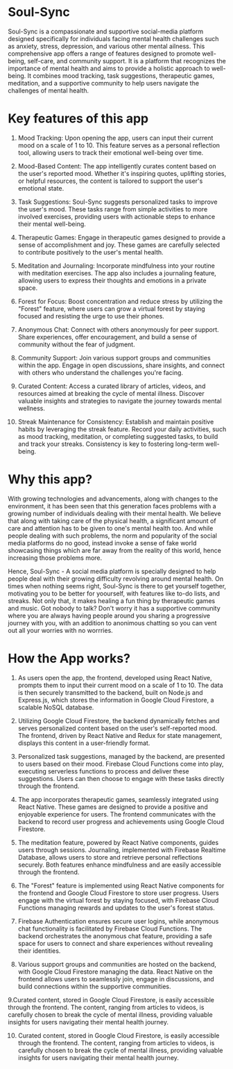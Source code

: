 # Soul-Sync
Soul-Sync is a compassionate and supportive social-media platform designed specifically for individuals facing mental health challenges such as anxiety, stress, depression, and various other mental ailness. This comprehensive app offers a range of features designed to promote well-being, self-care, and community support. It is a platform that recognizes the importance of mental health and aims to provide a holistic approach to well-being. It combines mood tracking, task suggestions, therapeutic games, meditation, and a supportive community to help users navigate the challenges of mental health.

# Key features of this app
1. Mood Tracking:
Upon opening the app, users can input their current mood on a scale of 1 to 10. This feature serves as a personal reflection tool, allowing users to track their emotional well-being over time.

2. Mood-Based Content:
The app intelligently curates content based on the user's reported mood. Whether it's inspiring quotes, uplifting stories, or helpful resources, the content is tailored to support the user's emotional state.

3. Task Suggestions:
Soul-Sync suggests personalized tasks to improve the user's mood. These tasks range from simple activities to more involved exercises, providing users with actionable steps to enhance their mental well-being.

4. Therapeutic Games:
Engage in therapeutic games designed to provide a sense of accomplishment and joy. These games are carefully selected to contribute positively to the user's mental health.

5. Meditation and Journaling:
Incorporate mindfulness into your routine with meditation exercises. The app also includes a journaling feature, allowing users to express their thoughts and emotions in a private space.

6. Forest for Focus:
Boost concentration and reduce stress by utilizing the "Forest" feature, where users can grow a virtual forest by staying focused and resisting the urge to use their phones.

7. Anonymous Chat:
Connect with others anonymously for peer support. Share experiences, offer encouragement, and build a sense of community without the fear of judgment.

8. Community Support:
Join various support groups and communities within the app. Engage in open discussions, share insights, and connect with others who understand the challenges you're facing.

9. Curated Content:
Access a curated library of articles, videos, and resources aimed at breaking the cycle of mental illness. Discover valuable insights and strategies to navigate the journey towards mental wellness.

10. Streak Maintenance for Consistency:
Establish and maintain positive habits by leveraging the streak feature. Record your daily activities, such as mood tracking, meditation, or completing suggested tasks, to build and track your streaks. Consistency is key to fostering long-term well-being.


# Why this app?
With growing technologies and advancements, along with changes to the environment, it has been seen that this generation faces problems with a growing number of individuals dealing with their mental health. We believe that along with taking care of the physical health, a significant amount of care and attention has to be given to one's mental health too. And while people dealing with such problems, the norm and popularity of the social media platforms do no good, instead invoke a sense of fake world showcasing things which are far away from the reality of this world, hence increasing those problems more.

Hence, Soul-Sync - A social media platform is specially designed to help people deal with their growing difficulty revolving around mental health. On times when nothing seems right, Soul-Sync is there to get yourself together, motivating you to be better for yoourself, with features like to-do lists, and streaks. Not only that, it makes healing a fun thing by therapeutic games and music. Got nobody to talk? Don't worry it has a supportive community where you are always having people around you sharing a progressive journey with you, with an addition to anonimous chatting so you can vent out all your worries with no worrries.


# How the App works?

1. As users open the app, the frontend, developed using React Native, prompts them to input their current mood on a scale of 1 to 10. The data is then securely transmitted to the backend, built on Node.js and Express.js, which stores the information in Google Cloud Firestore, a scalable NoSQL database.

2. Utilizing Google Cloud Firestore, the backend dynamically fetches and serves personalized content based on the user's self-reported mood. The frontend, driven by React Native and Redux for state management, displays this content in a user-friendly format. 

3. Personalized task suggestions, managed by the backend, are presented to users based on their mood. Firebase Cloud Functions come into play, executing serverless functions to process and deliver these suggestions. Users can then choose to engage with these tasks directly through the frontend.

4. The app incorporates therapeutic games, seamlessly integrated using React Native. These games are designed to provide a positive and enjoyable experience for users. The frontend communicates with the backend to record user progress and achievements using Google Cloud Firestore.

5. The meditation feature, powered by React Native components, guides users through sessions. Journaling, implemented with Firebase Realtime Database, allows users to store and retrieve personal reflections securely. Both features enhance mindfulness and are easily accessible through the frontend.

6. The "Forest" feature is implemented using React Native components for the frontend and Google Cloud Firestore to store user progress. Users engage with the virtual forest by staying focused, with Firebase Cloud Functions managing rewards and updates to the user's forest status.

7. Firebase Authentication ensures secure user logins, while anonymous chat functionality is facilitated by Firebase Cloud Functions. The backend orchestrates the anonymous chat feature, providing a safe space for users to connect and share experiences without revealing their identities.

8. Various support groups and communities are hosted on the backend, with Google Cloud Firestore managing the data. React Native on the frontend allows users to seamlessly join, engage in discussions, and build connections within the supportive communities.

9.Curated content, stored in Google Cloud Firestore, is easily accessible through the frontend. The content, ranging from articles to videos, is carefully chosen to break the cycle of mental illness, providing valuable insights for users navigating their mental health journey.   

10. Curated content, stored in Google Cloud Firestore, is easily accessible through the frontend. The content, ranging from articles to videos, is carefully chosen to break the cycle of mental illness, providing valuable insights for users navigating their mental health journey.
